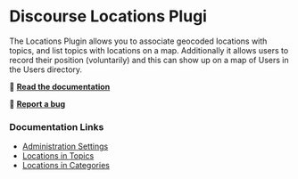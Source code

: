 # Discourse Locations Plugi 

The Locations Plugin allows you to associate geocoded locations with topics, and list topics with locations on a map. Additionally it allows users to record their position (voluntarily) and this can show up on a map of Users in the Users directory.

:page_facing_up: [**Read the documentation**](https://plugins.discourse.pavilion.tech/c/discourse-locations/documentation)

:bug: **[Report a bug](https://plugins.discourse.pavilion.tech/w/bug-report)**

### Documentation Links

- [Administration Settings](https://plugins.discourse.pavilion.tech/t/administration-settings/298/2)
- [Locations in Topics](https://plugins.discourse.pavilion.tech/t/locations-in-topics/297/2)
- [Locations in Categories](https://plugins.discourse.pavilion.tech/t/locations-in-categories/296/2)
